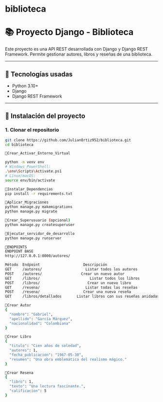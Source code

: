 # biblioteca

# 📚 Proyecto Django - Biblioteca

Este proyecto es una API REST desarrollada con Django y Django REST Framework. Permite gestionar autores, libros y reseñas de una biblioteca.

---

## 🧰 Tecnologías usadas

- Python 3.10+
- Django
- Django REST Framework

---

## 🚀 Instalación del proyecto

### 1. Clonar el repositorio

```bash
git clone https://github.com/JulianOrtiz952/biblioteca.git
cd biblioteca

🚀Crear_Activar_Entorno_Virtual

python -m venv env
# Windows PowerShell:
.\env\Scripts\Activate.ps1
# Linux/macOS:
source env/bin/activate

🚀Instalar_Dependencias
pip install -r requirements.txt

🚀Aplicar_Migraciones
python manage.py makemigrations
python manage.py migrate

🚀Crear_Superusuario (opcional)
python manage.py createsuperuser

🚀Ejecutar_servidor_de_desarrollo
python manage.py runserver

🚀ENDPOINTS
ENDPOINT BASE
http://127.0.0.1:8000/autores/

Método	Endpoint	                Descripción
GET 	/autores/	                 Listar todos los autores
POST	/autores/	               Crear un nuevo autor
GET	    /libros/	                   Listar todos los libros
POST	/libros/	                  Crear un nuevo libro
GET	    /resena/	                 Listar todas las reseñas
POST	/resena/	                Crear una nueva reseña
GET	    /libros/detallados	     Listar libros con sus reseñas anidadas

🚀Crear Autor
{
  "nombre": "Gabriel",
  "apellido": "García Márquez",
  "nacionalidad": "Colombiana"
}

🚀Crear Libro
{
  "titulo": "Cien años de soledad",
  "autores": 1,
  "fecha_publicacion": "1967-05-30",
  "resumen": "Una obra emblemática del realismo mágico."
}

🚀Crear Resena
{
  "libro": 1,
  "texto": "Una lectura fascinante.",
  "calificacion": 5
}
```
